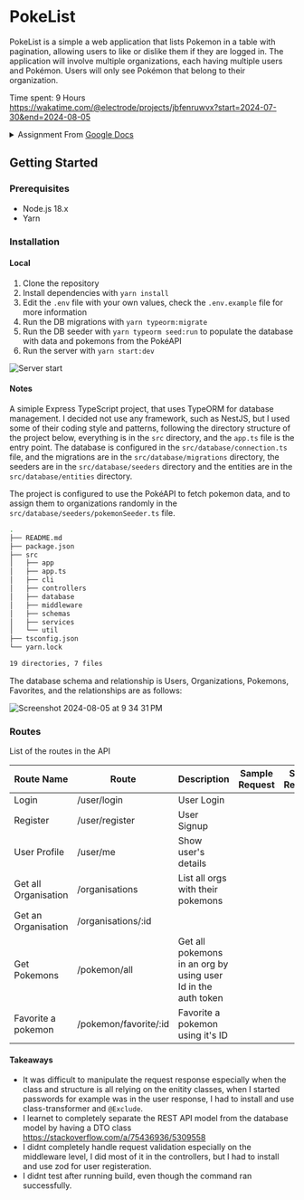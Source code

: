 # PokeList

PokeList is a simple a web application that lists Pokemon in a table with pagination, allowing users to like or dislike them if they are logged in. The application will involve multiple organizations, each having multiple users and Pokémon. Users will only see Pokémon that belong to their organization.

Time spent: 9 Hours <https://wakatime.com/@electrode/projects/jbfenruwvx?start=2024-07-30&end=2024-08-05>

<details>
  <summary>Assignment From <a href="https://docs.google.com/document/d/1LOb51__xqFaE7U7xK4cfat6fM4zY8lhVDj7CkD8qxy0/edit#heading=h.8uldosyqpvfb">Google Docs</a></summary>
  
### Overview

Create a web application that lists Pokemon in a table with pagination, allowing users to like or dislike them if they are logged in. The application will involve multiple organizations, each having multiple users and Pokémon. Users will only see Pokémon that belong to their organization.

**Backend: Node.js app with database (up to you to decide the framework and database)**

- Project Initialization: ✅
  - Set up a new Node.js project.
  - Design a database schema with tables for organizations, users, pokemons and favorites.
- Data Generation Script: ✅
  - Write a script to generate up to 10 random organizations.
  - Generate up to 10 random users for each organization.
- API Integration: ✅
  - Fetch Pokémon data from the PokéAPI and import it into the database.
  - Assign Pokémon to organizations randomly.
- User Authentication and Management: ✅
  - Add user registration with the ability to select an organization from a dropdown.
  - Add user login.

**Frontend: Svelte/React/SolidJS**

- Project Setup: ✅
  - Initialize the front-end project using your chosen framework (Svelte, React, or SolidJS).
- User Interface: ✅
  - Create auth pages.
  - Allow users to select their organization during registration, email and password fields (email verification can be omitted).
  - Design a basic page to display pokemon data in a table format, based on user’s organization. Users can only see pokemons from their organization. ✅
  - Implement buttons to like/unlike Pokémon for logged-in users.  
  - Implement table pagination.
- User Interaction:✅
  - Implement feature for likes/dislikes.

> Please ensure that you set up the project as you would for a production application. Pay careful attention to security, error handling, and seamless communication, as these aspects will be reviewed in detail.

</details>

## Getting Started

### Prerequisites

- Node.js 18.x
- Yarn

### Installation

#### Local

1. Clone the repository
2. Install dependencies with `yarn install`
3. Edit the `.env` file with your own values, check the `.env.example` file for more information
4. Run the DB migrations with `yarn typeorm:migrate`
5. Run the DB seeder with `yarn typeorm seed:run` to populate the database with data and pokemons from the PokéAPI
6. Run the server with `yarn start:dev`

![Server start](https://i.imgur.com/PiaF0QD.png)

#### Notes

A simiple Express TypeScript project, that uses TypeORM for database management.
I decided not use any framework, such as NestJS, but I used some of their coding style and patterns,
following the directory structure of the project below, everything is in the `src` directory, and the `app.ts` file is the entry point.
The database is configured in the `src/database/connection.ts` file, and the migrations are in the `src/database/migrations` directory, the seeders are in the `src/database/seeders` directory and the entities are in the `src/database/entities` directory.

The project is configured to use the PokéAPI to fetch pokemon data, and to assign them to organizations randomly in the `src/database/seeders/pokemonSeeder.ts` file.

```bash
.
├── README.md
├── package.json
├── src
│   ├── app
│   ├── app.ts
│   ├── cli
│   ├── controllers
│   ├── database
│   ├── middleware
│   ├── schemas
│   ├── services
│   └── util
├── tsconfig.json
└── yarn.lock

19 directories, 7 files
```

The database schema and relationship is Users, Organizations, Pokemons, Favorites, and the relationships are as follows:

![Screenshot 2024-08-05 at 9 34 31 PM](
  https://imgur.com/bokLtZl.png
)

### Routes

List of the routes in the API

| Route Name           | Route                 | Description                                                   | Sample Request | Sample Response |
|----------------------|-----------------------|---------------------------------------------------------------|----------------|-----------------|
| Login                | /user/login           | User Login                                                    |                |                 |
| Register             | /user/register        | User Signup                                                   |                |                 |
| User Profile         | /user/me              | Show user's details                                           |                |                 |
| Get all Organisation | /organisations        | List all orgs with their pokemons                             |                |                 |
| Get an Organisation  | /organisations/:id    |                                                               |                |                 |
| Get Pokemons         | /pokemon/all          | Get all pokemons in an org by using user Id in the auth token |                |                 |
| Favorite a pokemon   | /pokemon/favorite/:id | Favorite a pokemon using it's ID                              |                |                 |

#### Takeaways

- It was difficult to manipulate the request response especially when the class and structure is all relying on the enitity classes, when I started passwords for example was in the user response, I had to install and use class-transformer and `@Exclude`.
- I learnet to  completely separate the REST API model from the database model by having a DTO class <https://stackoverflow.com/a/75436936/5309558>
- I didnt completely handle request validation especially on the middleware level, I did most of it in the controllers, but I had to install and use zod for user registeration.
- I didnt test after running build, even though the command ran successfully.
